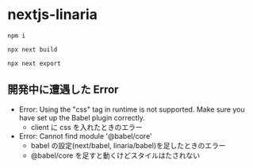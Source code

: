 # nextjs-linaria

```
npm i

npx next build

npx next export
```

## 開発中に遭遇した Error

- Error: Using the "css" tag in runtime is not supported. Make sure you have set up the Babel plugin correctly.
  - client に css を入れたときのエラー
- Error: Cannot find module '@babel/core'
  - babel の設定(next/babel, linaria/babel)を足したときのエラー
  - @babel/core を足すと動くけどスタイルはたされない
